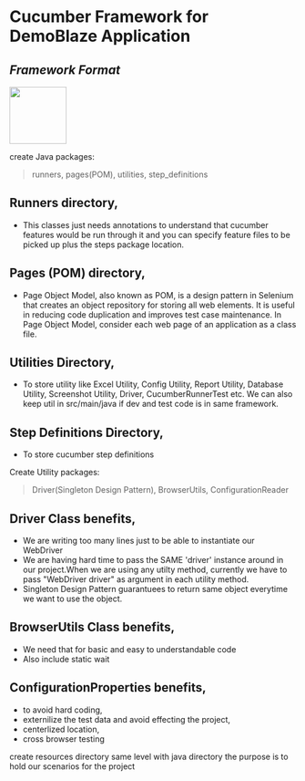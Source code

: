 

# Cucumber Framework for DemoBlaze Application
## _Framework Format_

<img src="https://github.com/YasinDeger48/Adidas_Cucumber_Framework/blob/master/cucumber.png" width="100" height="100">


create Java packages: 
> runners, 
> pages(POM), 
> utilities, 
> step_definitions

## Runners directory,
- This classes just needs annotations to understand that cucumber features would be run through it and you can specify feature files to be picked up plus the steps package location.

## Pages (POM) directory,
- Page Object Model, also known as POM, is a design pattern in Selenium that creates an object repository for storing all web elements. It is useful in reducing code duplication and improves test case maintenance. In Page Object Model, consider each web page of an application as a class file.

## Utilities Directory,
- To store utility like Excel Utility, Config Utility, Report Utility, Database Utility, Screenshot Utility, Driver, CucumberRunnerTest etc. We can also keep util in src/main/java if dev and test code is in same framework.

## Step Definitions Directory,
- To store cucumber step definitions

Create Utility packages: 
> Driver(Singleton Design Pattern), 
> BrowserUtils, 
> ConfigurationReader

## Driver Class benefits,
- We are writing too many lines just to be able to instantiate our WebDriver
- We are having hard time to pass the SAME 'driver' instance around in our project.When we are using any utilty method, currently we have to pass "WebDriver driver" as argument in each utility method.
- Singleton Design Pattern guarantuees to return same object everytime we want to use the object.


## BrowserUtils Class benefits,
- We need that for basic and easy to understandable code
- Also include static wait


## ConfigurationProperties benefits,
- to avoid hard coding, 
- externilize the test data and avoid effecting the project, 
- centerlized location, 
- cross browser testing

create resources directory same level with java directory the purpose is to hold our scenarios for the project



